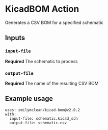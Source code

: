 # KicadBOM Action

Generates a CSV BOM for a specified schematic

## Inputs

### `input-file`

**Required** The schematic to process

### `output-file`

**Required** The name of the resulting CSV BOM

## Example usage
```
uses: emilymclean/kicad-bom@v2.0.2
with:
  input-file: schematic.kicad_sch
  output-file: schematic.csv
```
